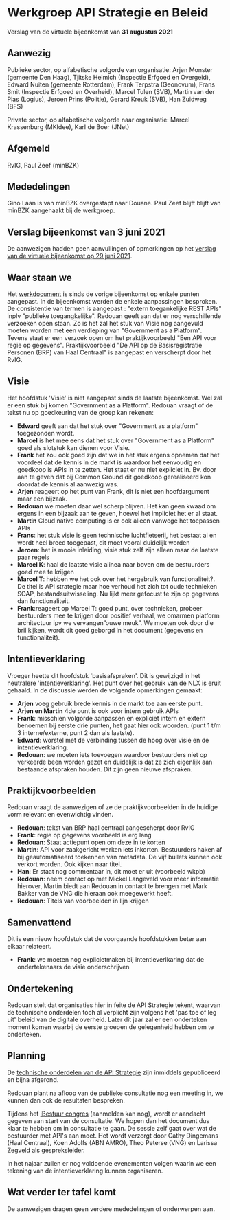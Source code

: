 # Werkgroep API Strategie en Beleid
Verslag van de virtuele bijeenkomst van **31 augustus 2021**

## Aanwezig
Publieke sector, op alfabetische volgorde van organisatie:
Arjen Monster (gemeente Den Haag), Tjitske Helmich (Inspectie Erfgoed en Overgeid), Edward Nuiten (gemeente Rotterdam), Frank Terpstra (Geonovum), Frans Smit (Inspectie Erfgoed en Overheid), Marcel Tulen (SVB), Martin van der Plas (Logius), Jeroen Prins (Politie), Gerard Kreuk (SVB), Han Zuidweg (BFS)

Private sector, op alfabetische volgorde naar organisatie:
Marcel Krassenburg (MKIdee), Karl de Boer (JNet)

## Afgemeld
RvIG, Paul Zeef (minBZK)

## Mededelingen
Gino Laan is van minBZK overgestapt naar Douane. Paul Zeef blijft blijft van minBZK aangehaakt bij de werkgroep.

## Verslag bijeenkomst van 3 juni 2021
De aanwezigen hadden geen aanvullingen of opmerkingen op het [verslag van de virtuele bijeenkomst op 29 juni 2021](https://github.com/Geonovum/KP-APIs/blob/master/Werkgroep%20API%20strategie%20en%20beleid/Verslagen/Verslag%2020210629%20WG%20Strategie%20en%20Beleid.md).

## Waar staan we
Het  [werkdocument](https://github.com/Geonovum/KP-APIs/blob/master/Werkgroep%20API%20strategie%20en%20beleid/Werkversie/api-strategie-overheid.md) is sinds de vorige bijeenkomst op enkele punten aangepast. In de bijeenkomst werden de enkele aanpassingen besproken. De consistentie van termen is aangepast : "extern toegankelijke REST APIs" inplv "publieke toegangkelijke". Redouan geeft aan dat er nog verschillende verzoeken open staan. Zo is het zal het stuk van Visie nog aangevuld moeten worden met een verdieping van "Government as a Platform". Tevens staat er een verzoek open om het praktijkvoorbeeld "Een API voor regie op gegevens". Praktijkvoorbeeld "De API op de Basisregistratie Personen (BRP) van Haal Centraal" is aangepast en verscherpt door het RvIG.

## Visie
Het hoofdstuk 'Visie' is niet aangepast sinds de laatste bijeenkomst. Wel zal er een stuk bij komen "Government as a Platform".
Redouan vraagt of de tekst nu op goedkeuring van de groep kan rekenen:

- **Edward** geeft aan dat het stuk over "Government as a platform" toegezonden wordt.
- **Marcel** is het mee eens dat het stuk over "Government as a Platform" goed als slotstuk kan dienen voor Visie.
- **Frank** het zou ook goed zijn dat we in het stuk ergens opnemen dat het voordeel dat de kennis in de markt is waardoor het eenvoudig en goedkoop is APIs in te zetten. Het staat er nu niet expliciet in. Bv. door aan te geven dat bij Common Ground dit goedkoop gerealiseerd kon doordat de kennis al aanwezig was.
- **Arjen** reageert op het punt van Frank, dit is niet een hoofdargument maar een bijzaak. 
- **Redouan** we moeten daar wel scherp blijven. Het kan geen kwaad om ergens in een bijzaak aan te geven, hoewel het impliciet het er al staat. 
- **Martin** Cloud native computing is er ook alleen vanwege het toepassen APIs
- **Frans**: het stuk visie is geen technische luchtfietserij, het bestaat al en wordt heel breed toegepast, dit moet vooral duidelijk worden
- **Jeroen**: het is mooie inleiding, visie stuk zelf zijn alleen maar de laatste paar regels
- **Marcel K**: haal de laatste visie alinea naar boven om de bestuurders goed mee te krijgen
- **Marcel T**: hebben we het ook over het hergebruik van functionaliteit?. De titel is API strategie maar hoe verhoud het zich tot oude technieken SOAP, bestandsuitwisseling. Nu lijkt meer gefocust te zijn op gegevens dan functionaliteit.
- **Frank**:reageert op Marcel T: goed punt, over technieken, probeer bestuurders mee te krijgen door positief verhaal, we omarmen platform architectuur ipv we vervangen”ouwe meuk”. We moeten ook door die bril kijken, wordt dit goed geborgd in het document (gegevens en functionaliteit).

## Intentieverklaring
Vroeger heette dit hoofdstuk 'basisafspraken'. Dit is gewijzigd in het neutralere 'intentieverklaring'. Het punt over het gebruik van de NLX is eruit gehaald. In de discussie werden de volgende opmerkingen gemaakt:

- **Arjen** voeg gebruik brede kennis in de markt toe aan eerste punt. 
- **Arjen en Martin** 4de punt is ook voor intern gebruik APIs
- **Frank**: misschien volgorde aanpassen en expliciet intern en extern benoemen bij eerste drie punten, het gaat hier ook woorden. (punt 1 t/m 3 interne/externe, punt 2 dan als laatste).  
- **Edward**: worstel met de verbinding tussen de hoog over visie en de intentieverklaring.
- **Redouan**: we moeten iets toevoegen waardoor bestuurders niet op verkeerde been worden gezet en duidelijk is dat ze zich eigenlijk aan bestaande afspraken houden. Dit zijn geen nieuwe afspraken.

## Praktijkvoorbeelden
Redouan vraagt de aanwezigen of ze de praktijkvoorbeelden in de huidige vorm relevant en evenwichtig vinden. 

- **Redouan**: tekst van BRP haal centraal aangescherpt door RvIG
- **Frank**: regie op gegevens voorbeeld is erg lang
- **Redouan**: Staat actiepunt open om deze in te korten
- **Martin**: API voor zaakgericht werken iets inkorten. Bestuurders haken af bij geautomatiseerd toekennen van metadata. De vijf bullets kunnen ook verkort worden. Ook kijken naar titel.
- **Han**: Er staat nog commentaar in, dit moet er uit (voorbeeld wkpb)
- **Redouan**: neem contact op met Mickel Langeveld voor meer informatie hierover, Martin biedt aan Redouan in contact te brengen met Mark Bakker van de VNG die hieraan ook meegewerkt heeft.
- **Redouan**: Titels van voorbeelden in lijn krijgen

## Samenvattend
Dit is een nieuw hoofdstuk dat de voorgaande hoofdstukken beter aan elkaar relateert. 

- **Frank**: we moeten nog explicietmaken bij intentieverlkaring dat de ondertekenaars de visie onderschrijven

## Ondertekening
Redouan stelt dat organisaties hier in feite de API Strategie tekent, waarvan de technische onderdelen toch al verplicht zijn volgens het 'pas toe of leg uit' beleid van de digitale overheid. Later dit jaar zal er een onderteken moment komen waarbij de eerste groepen de gelegenheid hebben om te onderteken.


## Planning
De [technische onderdelen van de API Strategie](https://docs.geostandaarden.nl/api/API-Strategie/) zijn inmiddels gepubliceerd en bijna afgerond.

Redouan plant na afloop van de publieke consultatie nog een meeting in, we kunnen dan ook de resultaten bespreken. 

Tijdens het [iBestuur congres](https://ibestuur.nl/nieuws/wat-een-moderne-bestuurder-met-api-s-moet) (aanmelden kan nog), wordt er aandacht gegeven aan start van de consultatie. We hopen dan het document dus klaar te hebben om in consultatie te gaan. De sessie zelf gaat over wat de bestuurder met API's aan moet. Het wordt verzorgt door Cathy Dingemans (Haal Centraal), Koen Adolfs (ABN AMRO), Theo Peterse (VNG) en Larissa Zegveld als gespreksleider. 

In het najaar zullen er nog voldoende evenementen volgen waarin we een tekening van de intentieverklaring kunnen organiseren.

## Wat verder ter tafel komt
De aanwezigen dragen geen verdere mededelingen of onderwerpen aan.
